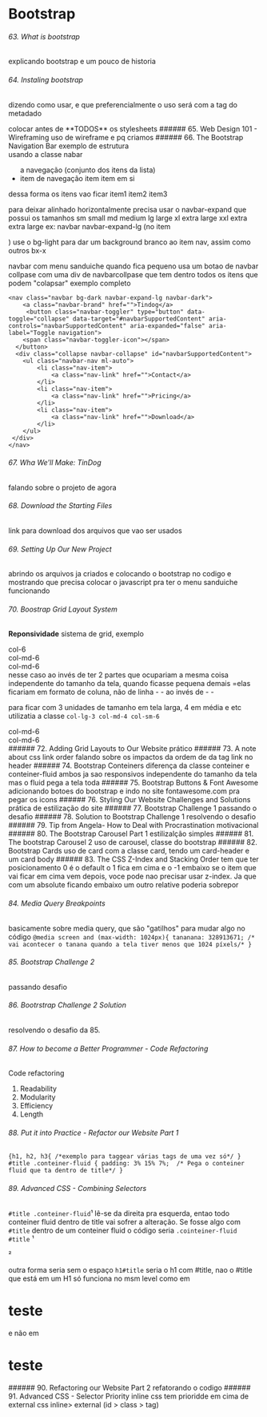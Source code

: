# Bootstrap
###### 63. What is bootstrap
explicando bootstrap e um pouco de historia
###### 64. Instaling bootstrap
dizendo como usar, e que preferencialmente o uso será com a tag do metadado
<link rel="stylesheet" href="https://cdn.jsdelivr.net/npm/bootstrap@4.4.1/dist/css/bootstrap.min.css" integrity="sha384-Vkoo8x4CGsO3+Hhxv8T/Q5PaXtkKtu6ug5TOeNV6gBiFeWPGFN9MuhOf23Q9Ifjh" crossorigin="anonymous">
colocar antes de **TODOS** os stylesheets
###### 65. Web Design 101 - Wireframing
uso de wireframe e pq criamos
###### 66. The Bootstrap Navigation Bar
exemplo de estrutura
<nav class="navbar"> usando a classe nabar
	<ul class="navbar-nav"> a navegação (conjunto dos itens da lista)
		<li class="nav-item"> item de navegação
			<a class="nav-link">item</a> item em si
		</li>
	</ul>
</nav>
dessa forma os itens vao ficar
item1
item2
item3

para deixar alinhado horizontalmente precisa usar o navbar-expand que possui os tamanhos 
sm small
md medium
lg large
xl extra large
xxl extra extra large
ex: navbar navbar-expand-lg (no item <nav></nav>)
use o bg-light para dar um background branco ao item nav, assim como outros bx-x

navbar com menu sanduiche quando fica pequeno
usa um botao de navbar collpase com uma div de navbarcollpase que tem dentro todos os itens que podem "colapsar"
exemplo completo
```
<nav class="navbar bg-dark navbar-expand-lg navbar-dark">
    <a class="navbar-brand" href="">Tindog</a>
     <button class="navbar-toggler" type="button" data-toggle="collapse" data-target="#navbarSupportedContent" aria-controls="navbarSupportedContent" aria-expanded="false" aria-label="Toggle navigation">
    <span class="navbar-toggler-icon"></span>
  </button>
  <div class="collapse navbar-collapse" id="navbarSupportedContent">
    <ul class="navbar-nav ml-auto">
        <li class="nav-item">
            <a class="nav-link" href="">Contact</a>
        </li>
        <li class="nav-item">
            <a class="nav-link" href="">Pricing</a>
        </li>
        <li class="nav-item">
            <a class="nav-link" href="">Download</a>
        </li>
    </ul>
 </div>
</nav>
```
###### 67. Wha We'll Make: TinDog
falando sobre o projeto de agora
###### 68. Download the Starting Files
link para download dos arquivos que vao ser usados
###### 69. Setting Up Our New Project
abrindo os arquivos ja criados e colocando o bootstrap no codigo
e mostrando que precisa colocar o javascript pra ter o menu sanduiche funcionando
###### 70. Boostrap Grid Layout System
**Reponsividade**
sistema de grid, exemplo
<div class="row">
	<div class="col-6">col-6</div> <!--- so vai pegar metade da tela pq ela é dividida em 12 e nesse caso vai pegar 6 de 12 partes --->
</div>

<div class="row">
	<div class="col-md-6">col-md-6</div>
	<div class="col-md-6">col-md-6</div>
</div>
nesse caso ao invés de ter 2 partes que ocupariam a mesma coisa independente do tamanho da tela, quando ficasse pequena demais =elas ficariam em formato de coluna, não de linha
- 
-  ao invés de - -

para ficar com 3 unidades de tamanho em tela larga, 4 em média e etc
utilizatia a classe `col-lg-3 col-md-4 col-sm-6`
<div class="row">
	<div class="col-lg-3 col-md-4 col-sm-6">col-md-6</div>
	<div class="col-lg-3 col-md-4 col-sm-6">col-md-6</div>
</div>
###### 72. Adding Grid Layouts to Our Website
prático
###### 73. A note about css link order
falando sobre os impactos da ordem de da tag link no header
###### 74. Bootstrap Conteiners
diferença da classe conteiner e conteiner-fluid
ambos ja sao responsivos independente do tamanho da tela mas o fluid pega a tela toda
###### 75. Bootstrap Buttons & Font Awesome
adicionando botoes do bootstrap e indo no site fontawesome.com pra pegar os icons
###### 76. Styling Our Website Challenges and Solutions
prática de estilização do site
###### 77. Bootstrap Challenge 1
passando o desafio
###### 78. Solution to Bootstrap Challenge 1
resolvendo o desafio
###### 79. Tip from Angela- How to Deal with Procrastination
motivacional
###### 80. The Bootstrap Carousel Part 1
estilizalção simples
###### 81. The bootstrap Carousel 2
uso de carousel, classe do bootstrap
###### 82. Bootstrap Cards
uso de card com a classe card, tendo um card-header e um card body 
###### 83. The CSS Z-Index and Stacking Order
tem que ter posicionamento
0 é o default o 1 fica em cima e o -1 embaixo
se o item que vai ficar em cima vem depois, voce pode nao precisar usar z-index. Ja que com um absolute ficando embaixo um outro relative poderia sobrepor

######  84. Media Query Breakpoints
basicamente sobre media query, que são "gatilhos" para mudar algo no código
`@media screen and (max-width: 1024px){
	tananana: 328913671; /* vai acontecer o tanana quando a tela tiver menos que 1024 píxels/*
}`
###### 85. Bootstrap Challenge 2
passando desafio
###### 86. Bootrstrap Challenge 2 Solution
resolvendo o desafio da 85.
###### 87. How to become a Better Programmer - Code Refactoring
Code refactoring
1. Readability
2. Modularity
3. Efficiency
4. Length
###### 88. Put it into Practice - Refactor our Website Part 1
`{h1, h2, h3{
 /*exemplo para taggear várias tags de uma vez só*/
} #title .conteiner-fluid {
  padding: 3% 15% 7%;  /* Pega o conteiner fluid que ta dentro de title*/
}
`
###### 89. Advanced CSS - Combining Selectors
`#title .conteiner-fluid`¹
lê-se da direita pra esquerda, entao todo conteiner fluid dentro de title vai sofrer a alteração. Se fosse algo com `#title` dentro de um conteiner fluid o código seria
`.cointeiner-fluid #title`
¹
<div id="title">
	<div class="conteiner-fluid">
</div></div>
²
<div class="conteiner-fluid">
	<div id="title">
</div></div>

outra forma seria sem o espaço
`h1#title`
seria o h1 com #title, nao o #title que está em um H1
só funciona no msm level
como em 
<div id="title">
	<h1>teste</h1>
</div>
e não em 
<div id="title">
	<h1>teste</h1>
</div>
###### 90. Refactoring our Website Part 2
refatorando o codigo
###### 91. Advanced CSS - Selector Priority
inline css tem prioridde em cima de external css
inline> external (id > class > tag)
